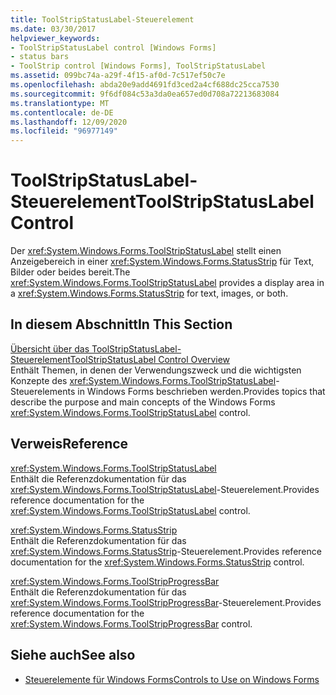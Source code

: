 ```yaml
---
title: ToolStripStatusLabel-Steuerelement
ms.date: 03/30/2017
helpviewer_keywords:
- ToolStripStatusLabel control [Windows Forms]
- status bars
- ToolStrip control [Windows Forms], ToolStripStatusLabel
ms.assetid: 099bc74a-a29f-4f15-af0d-7c517ef50c7e
ms.openlocfilehash: abda20e9add4691fd3ced2a4cf688dc25cca7530
ms.sourcegitcommit: 9f6df084c53a3da0ea657ed0d708a72213683084
ms.translationtype: MT
ms.contentlocale: de-DE
ms.lasthandoff: 12/09/2020
ms.locfileid: "96977149"
---
```

# <a name="toolstripstatuslabel-control"></a><span data-ttu-id="c3cde-102">ToolStripStatusLabel-Steuerelement</span><span class="sxs-lookup"><span data-stu-id="c3cde-102">ToolStripStatusLabel Control</span></span>
<span data-ttu-id="c3cde-103">Der <xref:System.Windows.Forms.ToolStripStatusLabel> stellt einen Anzeigebereich in einer <xref:System.Windows.Forms.StatusStrip> für Text, Bilder oder beides bereit.</span><span class="sxs-lookup"><span data-stu-id="c3cde-103">The <xref:System.Windows.Forms.ToolStripStatusLabel> provides a display area in a <xref:System.Windows.Forms.StatusStrip> for text, images, or both.</span></span>  
  
## <a name="in-this-section"></a><span data-ttu-id="c3cde-104">In diesem Abschnitt</span><span class="sxs-lookup"><span data-stu-id="c3cde-104">In This Section</span></span>  
 [<span data-ttu-id="c3cde-105">Übersicht über das ToolStripStatusLabel-Steuerelement</span><span class="sxs-lookup"><span data-stu-id="c3cde-105">ToolStripStatusLabel Control Overview</span></span>](toolstripstatuslabel-control-overview.md)  
 <span data-ttu-id="c3cde-106">Enthält Themen, in denen der Verwendungszweck und die wichtigsten Konzepte des <xref:System.Windows.Forms.ToolStripStatusLabel>-Steuerelements in Windows Forms beschrieben werden.</span><span class="sxs-lookup"><span data-stu-id="c3cde-106">Provides topics that describe the purpose and main concepts of the Windows Forms <xref:System.Windows.Forms.ToolStripStatusLabel> control.</span></span>  
  
## <a name="reference"></a><span data-ttu-id="c3cde-107">Verweis</span><span class="sxs-lookup"><span data-stu-id="c3cde-107">Reference</span></span>  
 <xref:System.Windows.Forms.ToolStripStatusLabel>  
 <span data-ttu-id="c3cde-108">Enthält die Referenzdokumentation für das <xref:System.Windows.Forms.ToolStripStatusLabel>-Steuerelement.</span><span class="sxs-lookup"><span data-stu-id="c3cde-108">Provides reference documentation for the <xref:System.Windows.Forms.ToolStripStatusLabel> control.</span></span>  
  
 <xref:System.Windows.Forms.StatusStrip>  
 <span data-ttu-id="c3cde-109">Enthält die Referenzdokumentation für das <xref:System.Windows.Forms.StatusStrip>-Steuerelement.</span><span class="sxs-lookup"><span data-stu-id="c3cde-109">Provides reference documentation for the <xref:System.Windows.Forms.StatusStrip> control.</span></span>  
  
 <xref:System.Windows.Forms.ToolStripProgressBar>  
 <span data-ttu-id="c3cde-110">Enthält die Referenzdokumentation für das <xref:System.Windows.Forms.ToolStripProgressBar>-Steuerelement.</span><span class="sxs-lookup"><span data-stu-id="c3cde-110">Provides reference documentation for the <xref:System.Windows.Forms.ToolStripProgressBar> control.</span></span>  
  
## <a name="see-also"></a><span data-ttu-id="c3cde-111">Siehe auch</span><span class="sxs-lookup"><span data-stu-id="c3cde-111">See also</span></span>

- [<span data-ttu-id="c3cde-112">Steuerelemente für Windows Forms</span><span class="sxs-lookup"><span data-stu-id="c3cde-112">Controls to Use on Windows Forms</span></span>](controls-to-use-on-windows-forms.md)
